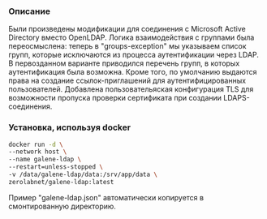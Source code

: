 ### Описание

Были произведены модификации для соединения с Microsoft Active Directory вместо OpenLDAP. Логика взаимодействия с группами была переосмыслена: теперь в "groups-exception" мы указываем список групп, которые исключаются из процесса аутентификации через LDAP. В первозданном варианте приводился перечень групп, в которых аутентификация была возможна. Кроме того, по умолчанию выдаются права на создание ссылок-приглашений для аутентифицированных пользователей. Добавлена пользовательяская конфигурация TLS для возможности пропуска проверки сертификата при создании LDAPS-соединения.

### Установка, используя docker

```bash
docker run -d \
--network host \
--name galene-ldap \
--restart=unless-stopped \
-v /data/galene-ldap/data:/srv/app/data \
zerolabnet/galene-ldap:latest
```

Пример "galene-ldap.json" автоматически копируется в смонтированную директорию.
